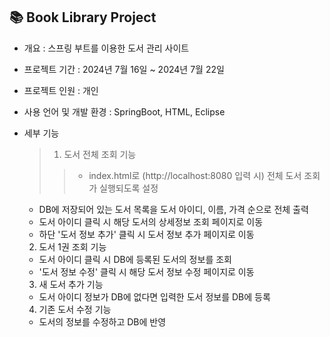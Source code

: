 ## 📚 Book Library Project
- 개요 : 스프링 부트를 이용한 도서 관리 사이트
- 프로젝트 기간 : 2024년 7월 16일 ~ 2024년 7월 22일
- 프로젝트 인원 : 개인
- 사용 언어 및 개발 환경 : SpringBoot, HTML, Eclipse
- 세부 기능
    >1. 도서 전체 조회 기능
     >> - index.html로 (http://localhost:8080 입력 시) 전체 도서 조회가 실행되도록 설정
    - DB에 저장되어 있는 도서 목록을 도서 아이디, 이름, 가격 순으로 전체 출력
    - 도서 아이디 클릭 시 해당 도서의 상세정보 조회 페이지로 이동
    - 하단 '도서 정보 추가' 클릭 시 도서 정보 추가 페이지로 이동


   
    2. 도서 1권 조회 기능
 
  
    - 도서 아이디 클릭 시 DB에 등록된 도서의 정보를 조회
    - '도서 정보 수정' 클릭 시 해당 도서 정보 수정 페이지로 이동


 
    3. 새 도서 추가 기능
 
  
    - 도서 아이디 정보가 DB에 없다면 입력한 도서 정보를 DB에 등록

  
    4. 기존 도서 수정 기능
 
  
    - 도서의 정보를 수정하고 DB에 반영

